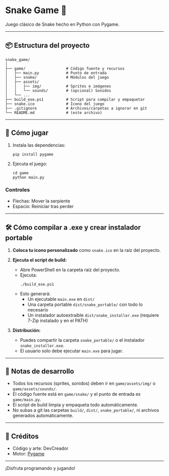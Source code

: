 # Snake Game 🐍

Juego clásico de Snake hecho en Python con Pygame.

---

## 📦 Estructura del proyecto

```
snake_game/
│
├── game/                  # Código fuente y recursos
│   ├── main.py            # Punto de entrada
│   ├── snake/             # Módulos del juego
│   ├── assets/
│   │   ├── img/           # Sprites e imágenes
│   │   └── sounds/        # (opcional) Sonidos
│   └── ...
├── build_exe.ps1          # Script para compilar y empaquetar
├── snake.ico              # Icono del juego
├── .gitignore             # Archivos/carpetas a ignorar en git
└── README.md              # (este archivo)
```

---

## 🚀 Cómo jugar

1. Instala las dependencias:
   ```
   pip install pygame
   ```
2. Ejecuta el juego:
   ```
   cd game
   python main.py
   ```

### Controles
- Flechas: Mover la serpiente
- Espacio: Reiniciar tras perder

---

## 🛠️ Cómo compilar a .exe y crear instalador portable

1. **Coloca tu icono personalizado** como `snake.ico` en la raíz del proyecto.
2. **Ejecuta el script de build:**
   - Abre PowerShell en la carpeta raíz del proyecto.
   - Ejecuta:
     ```
     ./build_exe.ps1
     ```
   - Esto generará:
     - Un ejecutable `main.exe` en `dist/`
     - Una carpeta portable `dist/snake_portable/` con todo lo necesario
     - Un instalador autoextraíble `dist/snake_installer.exe` (requiere 7-Zip instalado y en el PATH)

3. **Distribución:**
   - Puedes compartir la carpeta `snake_portable/` o el instalador `snake_installer.exe`.
   - El usuario solo debe ejecutar `main.exe` para jugar.

---

## 📝 Notas de desarrollo
- Todos los recursos (sprites, sonidos) deben ir en `game/assets/img/` o `game/assets/sounds/`.
- El código fuente está en `game/snake/` y el punto de entrada es `game/main.py`.
- El script de build limpia y empaqueta todo automáticamente.
- No subas a git las carpetas `build/`, `dist/`, `snake_portable/`, ni archivos generados automáticamente.

---

## 🐍 Créditos
- Código y arte: DevCreador
- Motor: [Pygame](https://www.pygame.org/)

---

¡Disfruta programando y jugando!

